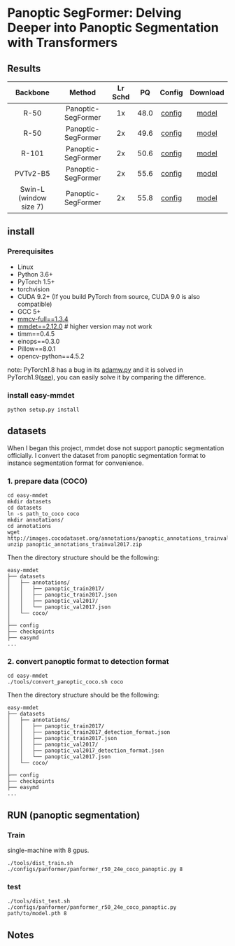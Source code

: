 # Panoptic SegFormer: Delving Deeper into Panoptic Segmentation with Transformers

## Results

| Backbone | Method | Lr Schd | PQ | Config | Download |
| :---: | :---: | :---: | :---: | :---: | :---: |
| R-50  | Panoptic-SegFormer | 1x| 48.0 |[config](configs/panformer/panformer_r50_12e_coco_panoptic.py) | [model](https://download.openmmlab.com/mim-example/knet/det/knet/knet_s3_r50_fpn_1x_coco-panoptic/knet_s3_r50_fpn_1x_coco-panoptic_20211017_151750-395fbcba.pth) |
| R-50  | Panoptic-SegFormer | 2x| 49.6 |[config](configs/panformer/panformer_r50_24e_coco_panoptic.py) | [model](https://download.openmmlab.com/mim-example/knet/det/knet/knet_s3_r50_fpn_ms-3x_coco-panoptic/knet_s3_r50_fpn_ms-3x_coco-panoptic_20211017_054613-4375b8be.pth) |
| R-101  | Panoptic-SegFormer | 2x| 50.6 |[config](configs/panformer/panformer_r101_12e_coco_panoptic.py) | [model](https://download.openmmlab.com/mim-example/knet/det/knet/knet_s3_r101_fpn_ms-3x_coco-panoptic/knet_s3_r101_fpn_ms-3x_coco-panoptic_20211017_054501-9c600b0c.pth)  |
| PVTv2-B5  | Panoptic-SegFormer | 2x| 55.6 |[config](configs/panformer/panformer_pvtv2b5_24e_coco_panoptic.py) | [model](https://download.openmmlab.com/mim-example/knet/det/knet/knet_s3_swin-l_fpn_ms-3x_16x2_coco-panoptic/knet_s3_swin-l_fpn_ms-3x_16x2_coco-panoptic_20211020_062341-62f3bbff.pth) |
| Swin-L (window size 7)  | Panoptic-SegFormer | 2x| 55.8 |[config](configs/panformer/panformer_swinl_24e_coco_panoptic.py) | [model](https://download.openmmlab.com/mim-example/knet/det/knet/knet_s3_swin-l_fpn_ms-3x_16x2_coco-panoptic/knet_s3_swin-l_fpn_ms-3x_16x2_coco-panoptic_20211020_062341-62f3bbff.pth) |




## install

###  Prerequisites

- Linux
- Python 3.6+
- PyTorch 1.5+
- torchvision
- CUDA 9.2+ (If you build PyTorch from source, CUDA 9.0 is also compatible)
- GCC 5+
- [mmcv-full==1.3.4](https://github.com/open-mmlab/mmcv/tree/v1.3.4)
- [mmdet==2.12.0](https://github.com/open-mmlab/mmdetection/tree/v2.12.0) # higher version may not work
- timm==0.4.5
- einops==0.3.0
- Pillow==8.0.1
- opencv-python==4.5.2

note: PyTorch1.8 has a bug in its [adamw.py](https://github.com/pytorch/pytorch/blob/v1.8.0/torch/optim/adamw.py) and it is solved in PyTorch1.9([see](https://github.com/pytorch/pytorch/blob/master/torch/optim/adamw.py)), you can easily solve it by comparing the difference.


### install easy-mmdet

```
python setup.py install 
```


## datasets 

When I began this project, mmdet dose not support panoptic segmentation officially. I convert the dataset from panoptic segmentation format to instance segmentation format for convenience.

### 1. prepare data (COCO)

```
cd easy-mmdet
mkdir datasets
cd datasets
ln -s path_to_coco coco
mkdir annotations/
cd annotations
wget http://images.cocodataset.org/annotations/panoptic_annotations_trainval2017.zip
unzip panoptic_annotations_trainval2017.zip
```

Then the directory structure should be the following:

```
easy-mmdet
├── datasets
│   ├── annotations/
│   │   ├── panoptic_train2017/
│   │   ├── panoptic_train2017.json
│   │   ├── panoptic_val2017/
│   │   └── panoptic_val2017.json
│   └── coco/ 
│
├── config
├── checkpoints
├── easymd
...
```

### 2. convert panoptic format to detection format 

```
cd easy-mmdet
./tools/convert_panoptic_coco.sh coco
```

Then the directory structure should be the following:

```
easy-mmdet
├── datasets
│   ├── annotations/
│   │   ├── panoptic_train2017/
│   │   ├── panoptic_train2017_detection_format.json
│   │   ├── panoptic_train2017.json
│   │   ├── panoptic_val2017/
│   │   ├── panoptic_val2017_detection_format.json
│   │   └── panoptic_val2017.json
│   └── coco/ 
│
├── config
├── checkpoints
├── easymd
...
```


## RUN (panoptic segmentation)

### Train 

single-machine with 8 gpus.

```
./tools/dist_train.sh ./configs/panformer/panformer_r50_24e_coco_panoptic.py 8
```


### test

```
./tools/dist_test.sh ./configs/panformer/panformer_r50_24e_coco_panoptic.py path/to/model.pth 8
```


## Notes



